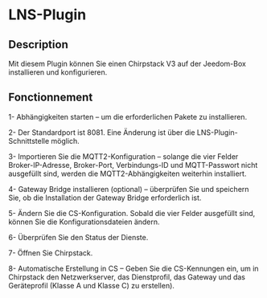 # LNS-Plugin

## Description

Mit diesem Plugin können Sie einen Chirpstack V3 auf der Jeedom-Box installieren und konfigurieren.

## Fonctionnement
1- Abhängigkeiten starten – um die erforderlichen Pakete zu installieren.

2- Der Standardport ist 8081. Eine Änderung ist über die LNS-Plugin-Schnittstelle möglich.

3- Importieren Sie die MQTT2-Konfiguration – solange die vier Felder Broker-IP-Adresse, Broker-Port, Verbindungs-ID und MQTT-Passwort nicht ausgefüllt sind, werden die MQTT2-Abhängigkeiten weiterhin installiert.

4- Gateway Bridge installieren (optional) – überprüfen Sie und speichern Sie, ob die Installation der Gateway Bridge erforderlich ist.

5- Ändern Sie die CS-Konfiguration. Sobald die vier Felder ausgefüllt sind, können Sie die Konfigurationsdateien ändern.

6- Überprüfen Sie den Status der Dienste.

7- Öffnen Sie Chirpstack.

8- Automatische Erstellung in CS – Geben Sie die CS-Kennungen ein, um in Chirpstack den Netzwerkserver, das Dienstprofil, das Gateway und das Geräteprofil (Klasse A und Klasse C) zu erstellen).
